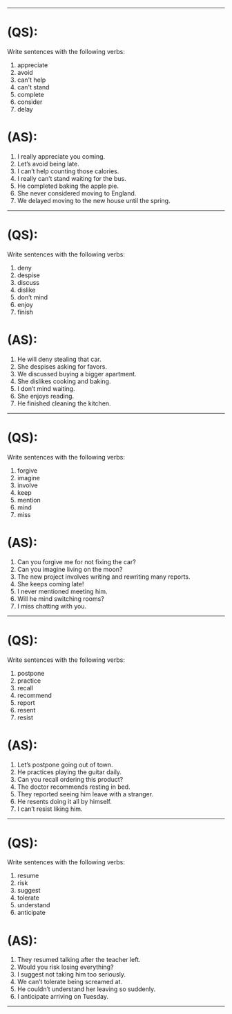 
---

# (QS):
Write sentences with the following verbs:  
1. appreciate  
2. avoid  
3. can't help  
4. can't stand  
5. complete  
6. consider  
7. delay  


# (AS):
1. I really appreciate you coming.  
2. Let’s avoid being late.  
3. I can’t help counting those calories.  
4. I really can’t stand waiting for the bus.  
5. He completed baking the apple pie.  
6. She never considered moving to England.  
7. We delayed moving to the new house until the spring.  

---

# (QS):
Write sentences with the following verbs:  
1. deny  
2. despise  
3. discuss  
4. dislike  
5. don’t mind  
6. enjoy  
7. finish  


# (AS):
1. He will deny stealing that car.  
2. She despises asking for favors.  
3. We discussed buying a bigger apartment.  
4. She dislikes cooking and baking.  
5. I don’t mind waiting.  
6. She enjoys reading.  
7. He finished cleaning the kitchen.  

---

# (QS):
Write sentences with the following verbs:  
1. forgive   
2. imagine  
3. involve  
4. keep  
5. mention   
6. mind   
7. miss   


# (AS):
1. Can you forgive me for not fixing the car?  
2. Can you imagine living on the moon?  
3. The new project involves writing and rewriting many reports.  
4. She keeps coming late!  
5. I never mentioned meeting him.  
6. Will he mind switching rooms?  
7. I miss chatting with you.  

---

# (QS):
Write sentences with the following verbs:  
1. postpone  
2. practice   
3. recall   
4. recommend   
5. report  
6. resent   
7. resist   

# (AS):
1. Let’s postpone going out of town.  
2. He practices playing the guitar daily.  
3. Can you recall ordering this product?  
4. The doctor recommends resting in bed.  
5. They reported seeing him leave with a stranger.  
6. He resents doing it all by himself.  
7. I can’t resist liking him.  

---

# (QS):
Write sentences with the following verbs:  
1. resume   
2. risk  
3. suggest  
4. tolerate  
5. understand  
6. anticipate  

# (AS):
1. They resumed talking after the teacher left.  
2. Would you risk losing everything?   
3. I suggest not taking him too seriously.  
4. We can’t tolerate being screamed at.  
5. He couldn’t understand her leaving so suddenly.  
6. I anticipate arriving on Tuesday.  

---
